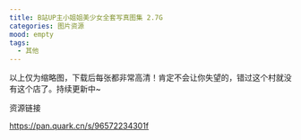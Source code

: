 ```yaml
---
title: B站UP主小姐姐美少女全套写真图集 2.7G
categories: 图片资源
mood: empty
tags:
  - 其他
---
```





以上仅为缩略图，下载后每张都非常高清！肯定不会让你失望的，错过这个村就没有这个店了。持续更新中~




资源链接

https://pan.quark.cn/s/96572234301f





